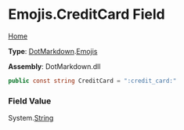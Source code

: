 # Emojis\.CreditCard Field

[Home](../../../README.md)

**Type**: [DotMarkdown](../../README.md)\.[Emojis](../README.md)

**Assembly**: DotMarkdown\.dll

```csharp
public const string CreditCard = ":credit_card:"
```

### Field Value

System\.[String](https://docs.microsoft.com/en-us/dotnet/api/system.string)